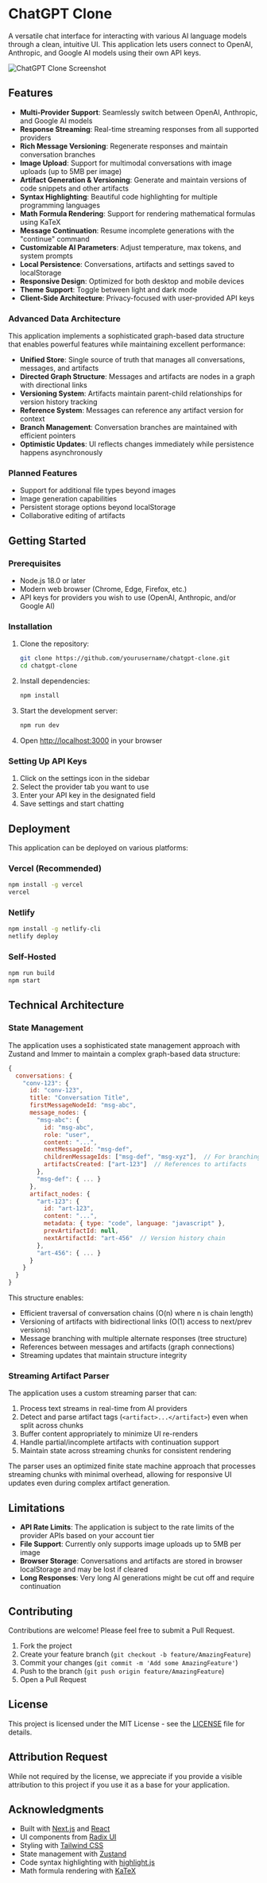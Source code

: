 # ChatGPT Clone

A versatile chat interface for interacting with various AI language models through a clean, intuitive UI. This application lets users connect to OpenAI, Anthropic, and Google AI models using their own API keys.

![ChatGPT Clone Screenshot](public/screenshot.png)

## Features

- **Multi-Provider Support**: Seamlessly switch between OpenAI, Anthropic, and Google AI models
- **Response Streaming**: Real-time streaming responses from all supported providers
- **Rich Message Versioning**: Regenerate responses and maintain conversation branches
- **Image Upload**: Support for multimodal conversations with image uploads (up to 5MB per image)
- **Artifact Generation & Versioning**: Generate and maintain versions of code snippets and other artifacts
- **Syntax Highlighting**: Beautiful code highlighting for multiple programming languages
- **Math Formula Rendering**: Support for rendering mathematical formulas using KaTeX
- **Message Continuation**: Resume incomplete generations with the "continue" command
- **Customizable AI Parameters**: Adjust temperature, max tokens, and system prompts
- **Local Persistence**: Conversations, artifacts and settings saved to localStorage
- **Responsive Design**: Optimized for both desktop and mobile devices
- **Theme Support**: Toggle between light and dark mode
- **Client-Side Architecture**: Privacy-focused with user-provided API keys

### Advanced Data Architecture

This application implements a sophisticated graph-based data structure that enables powerful features while maintaining excellent performance:

- **Unified Store**: Single source of truth that manages all conversations, messages, and artifacts
- **Directed Graph Structure**: Messages and artifacts are nodes in a graph with directional links
- **Versioning System**: Artifacts maintain parent-child relationships for version history tracking
- **Reference System**: Messages can reference any artifact version for context
- **Branch Management**: Conversation branches are maintained with efficient pointers
- **Optimistic Updates**: UI reflects changes immediately while persistence happens asynchronously

### Planned Features

- Support for additional file types beyond images
- Image generation capabilities
- Persistent storage options beyond localStorage
- Collaborative editing of artifacts

## Getting Started

### Prerequisites

- Node.js 18.0 or later
- Modern web browser (Chrome, Edge, Firefox, etc.)
- API keys for providers you wish to use (OpenAI, Anthropic, and/or Google AI)

### Installation

1. Clone the repository:
   ```bash
   git clone https://github.com/yourusername/chatgpt-clone.git
   cd chatgpt-clone
   ```

2. Install dependencies:
   ```bash
   npm install
   ```

3. Start the development server:
   ```bash
   npm run dev
   ```

4. Open [http://localhost:3000](http://localhost:3000) in your browser

### Setting Up API Keys

1. Click on the settings icon in the sidebar
2. Select the provider tab you want to use
3. Enter your API key in the designated field
4. Save settings and start chatting

## Deployment

This application can be deployed on various platforms:

### Vercel (Recommended)
```bash
npm install -g vercel
vercel
```

### Netlify
```bash
npm install -g netlify-cli
netlify deploy
```

### Self-Hosted
```bash
npm run build
npm start
```

## Technical Architecture

### State Management

The application uses a sophisticated state management approach with Zustand and Immer to maintain a complex graph-based data structure:

```javascript
{
  conversations: {
    "conv-123": {
      id: "conv-123",
      title: "Conversation Title",
      firstMessageNodeId: "msg-abc",
      message_nodes: {
        "msg-abc": { 
          id: "msg-abc", 
          role: "user", 
          content: "...",
          nextMessageId: "msg-def",
          childrenMessageIds: ["msg-def", "msg-xyz"],  // For branching
          artifactsCreated: ["art-123"]  // References to artifacts
        },
        "msg-def": { ... }
      },
      artifact_nodes: {
        "art-123": {
          id: "art-123",
          content: "...",
          metadata: { type: "code", language: "javascript" },
          prevArtifactId: null,
          nextArtifactId: "art-456"  // Version history chain
        },
        "art-456": { ... }
      }
    }
  }
}
```

This structure enables:
- Efficient traversal of conversation chains (O(n) where n is chain length)
- Versioning of artifacts with bidirectional links (O(1) access to next/prev versions)
- Message branching with multiple alternate responses (tree structure)
- References between messages and artifacts (graph connections)
- Streaming updates that maintain structure integrity

### Streaming Artifact Parser

The application uses a custom streaming parser that can:

1. Process text streams in real-time from AI providers
2. Detect and parse artifact tags (`<artifact>...</artifact>`) even when split across chunks
3. Buffer content appropriately to minimize UI re-renders
4. Handle partial/incomplete artifacts with continuation support
5. Maintain state across streaming chunks for consistent rendering

The parser uses an optimized finite state machine approach that processes streaming chunks with minimal overhead, allowing for responsive UI updates even during complex artifact generation.

## Limitations

- **API Rate Limits**: The application is subject to the rate limits of the provider APIs based on your account tier
- **File Support**: Currently only supports image uploads up to 5MB per image
- **Browser Storage**: Conversations and artifacts are stored in browser localStorage and may be lost if cleared
- **Long Responses**: Very long AI generations might be cut off and require continuation

## Contributing

Contributions are welcome! Please feel free to submit a Pull Request.

1. Fork the project
2. Create your feature branch (`git checkout -b feature/AmazingFeature`)
3. Commit your changes (`git commit -m 'Add some AmazingFeature'`)
4. Push to the branch (`git push origin feature/AmazingFeature`)
5. Open a Pull Request

## License

This project is licensed under the MIT License - see the [LICENSE](LICENSE) file for details. 

## Attribution Request

While not required by the license, we appreciate if you provide a visible attribution to this project if you use it as a base for your application.

## Acknowledgments

- Built with [Next.js](https://nextjs.org/) and [React](https://reactjs.org/)
- UI components from [Radix UI](https://www.radix-ui.com/)
- Styling with [Tailwind CSS](https://tailwindcss.com/)
- State management with [Zustand](https://github.com/pmndrs/zustand)
- Code syntax highlighting with [highlight.js](https://highlightjs.org/)
- Math formula rendering with [KaTeX](https://katex.org/)
